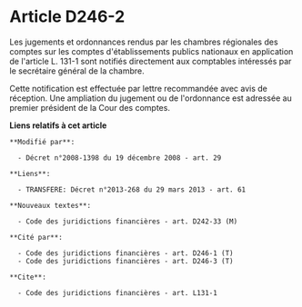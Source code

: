 # Article D246-2

Les jugements et ordonnances rendus par les chambres régionales des comptes sur les comptes d'établissements publics
nationaux en application de l'article L. 131-1 sont notifiés directement aux comptables intéressés par le secrétaire général
de la chambre. 

Cette notification est effectuée par lettre recommandée avec avis de réception. Une ampliation du jugement ou de l'ordonnance
est adressée au premier président de la Cour des comptes.

**Liens relatifs à cet article**

	**Modifié par**:

	  - Décret n°2008-1398 du 19 décembre 2008 - art. 29

	**Liens**:

	  - TRANSFERE: Décret n°2013-268 du 29 mars 2013 - art. 61

	**Nouveaux textes**:

	  - Code des juridictions financières - art. D242-33 (M)

	**Cité par**:

	  - Code des juridictions financières - art. D246-1 (T)
	  - Code des juridictions financières - art. D246-3 (T)

	**Cite**:

	  - Code des juridictions financières - art. L131-1
